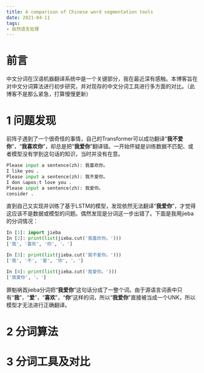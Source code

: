 ```yaml
---
title: A comparison of Chinese word segmentation tools
date: 2021-04-11
tags:
- 自然语言处理
---
```


# 前言
中文分词在汉语机器翻译系统中是一个关键部分，我在最近深有感触。本博客旨在对中文分词算法进行初步研究，并对现存的中文分词工具进行多方面的对比。（此博客不是那么紧急，打算慢慢更新）

# 1 问题发现
前阵子遇到了一个很奇怪的事情，自己的Transformer可以成功翻译“**我不爱你**”，“**我喜欢你**”，却总是把“**我爱你**”翻译错。一开始怀疑是训练数据不匹配、或者模型没有学到这句话的知识，当时并没有在意。
```python
Please input a sentence(zh): 我喜欢你。
I like you .
Please input a sentence(zh): 我不爱你。
I don &apos;t love you .
Please input a sentence(zh): 我爱你。
consider .
```

直到自己又实现并训练了基于LSTM的模型，发现依然无法翻译“**我爱你**”，才觉得这应该不是数据或模型的问题。偶然发现是分词这一步出错了。下面是我用jieba的分词情况：

```python
In [1]: import jieba
In [2]: print(list(jieba.cut('我喜欢你。')))
['我', '喜欢', '你', '。']

In [3]: print(list(jieba.cut('我不爱你。')))
['我', '不', '爱', '你', '。']

In [4]: print(list(jieba.cut('我爱你。')))
['我爱你', '。']
```

罪魁祸首jieba分词把“**我爱你**”这句话分成了一整个词。由于源语言词表中只有“**我**”，“**爱**”，“**喜欢**”，“**你**”这样的词，所以“**我爱你**”直接被当成一个UNK，所以模型才无法进行正确翻译。

# 2 分词算法
# 3 分词工具及对比